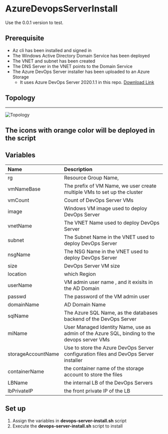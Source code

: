 # AzureDevopsServerInstall
Use the 0.0.1 version to test.
## Prerequisite
- Az cli has been installed and signed in
- The Windows Active Directory Domain Service has been deployed
- The VNET and subnet has been created
- The DNS Server in the VNET points to the Domain Service 
- The Azure DevOps Server installer has been uploaded to an Azure Storage 
  - It uses Azure DevOps Server 2020.1.1 in this repo. [Download Link](https://docs.microsoft.com/en-us/azure/devops/server/download/azuredevopsserver?view=azure-devops#download-the-latest-release)
## Topology

---

![Topology](https://user-images.githubusercontent.com/4372694/148360312-a3d838e0-8799-4c17-ba62-61a1fffe9e95.png)

The icons with orange color will be deployed in the script
---


## Variables 
| Name      | Description |
| :---  | :--- |
| rg    | Resource Group Name, 
| vmNameBase | The prefix of VM Name, we user create multiple VMs to set up the cluster
| vmCount | Count of DevOps Server VMs|
| image | Windows VM image used to deploy DevOps Server | 
| vnetName | The VNET Name used to deploy DevOps Server|
| subnet | The Subnet Name in the VNET used to deploy DevOps Server |
| nsgName | The NSG Name in the VNET used to deploy DevOps Server |
| size | DevOps Server VM size |
| location | which Region |
| userName | VM admin user name , and it exisits in the AD Domain |
| passwd | The password of the VM admin user|
| domainName | AD Domain Name |
| sqlName | The Azure SQL Name, as the databases backend of the DevOps Server |
| miName | User Managed Identity Name, use as admin of the Azure SQL, binding to the devops server VMs |
| storageAccountName | Use to store the Azure DevOps Server configuration files and DevOps Server installer |
| containerName | the container name of the storage account to store the files |
| LBName | the internal LB of the DevOps Servers |
| lbPrivateIP | the front private IP of the LB |

## Set up
1. Assign the variables  in <b>devops-server-install.sh</b>  script
2. Execute the <b>devops-server-install.sh</b> script to install
